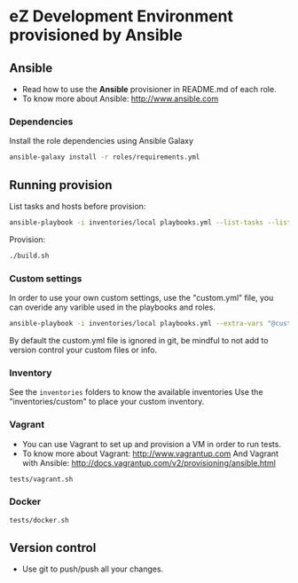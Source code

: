 # eZ Development Environment provisioned by Ansible

## Ansible
* Read how to use the **Ansible** provisioner in README.md of each role.
* To know more about Ansible: http://www.ansible.com

### Dependencies
Install the role dependencies using Ansible Galaxy

```bash
ansible-galaxy install -r roles/requirements.yml
```
## Running provision

List tasks and hosts before provision:

```bash
ansible-playbook -i inventories/local playbooks.yml --list-tasks --list-hosts
```

Provision:

```bash
./build.sh
```

### Custom settings
In order to use your own custom settings, use the "custom.yml" file, you can overide any varible used in the playbooks and roles.

```bash
ansible-playbook -i inventories/local playbooks.yml --extra-vars "@custom.yml"
```

By default the custom.yml file is ignored in git, be mindful to not add to version control your custom files or info.

### Inventory
See the `inventories` folders to know the available inventories
Use the "inventories/custom" to place your custom inventory.

### Vagrant
* You can use Vagrant to set up and provision a VM in order to run tests.
* To know more about Vagrant: http://www.vagrantup.com
  And Vagrant with Ansible: http://docs.vagrantup.com/v2/provisioning/ansible.html

```bash
tests/vagrant.sh
```
### Docker
```bash
tests/docker.sh
```

## Version control
* Use git to push/push all your changes.
